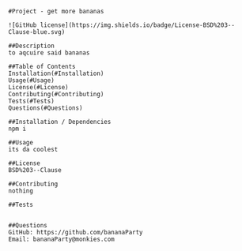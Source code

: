 

    #Project - get more bananas

    ![GitHub license](https://img.shields.io/badge/License-BSD%203--Clause-blue.svg)

    ##Description
    to aqcuire said bananas

    ##Table of Contents
    Installation(#Installation)
    Usage(#Usage)
    License(#License)
    Contributing(#Contributing)
    Tests(#Tests)
    Questions(#Questions)

    ##Installation / Dependencies
    npm i

    ##Usage
    its da coolest

    ##License
    BSD%203--Clause
    
    ##Contributing
    nothing

    ##Tests
    

    ##Questions
    GitHub: https://github.com/bananaParty
    Email: bananaParty@monkies.com
    